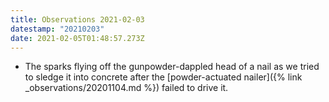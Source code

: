```yaml
---
title: Observations 2021-02-03
datestamp: "20210203"
date: 2021-02-05T01:48:57.273Z
---
```

- The sparks flying off the gunpowder-dappled head of a nail as we tried to sledge it into concrete after the [powder-actuated nailer]({% link _observations/20201104.md %}) failed to drive it.